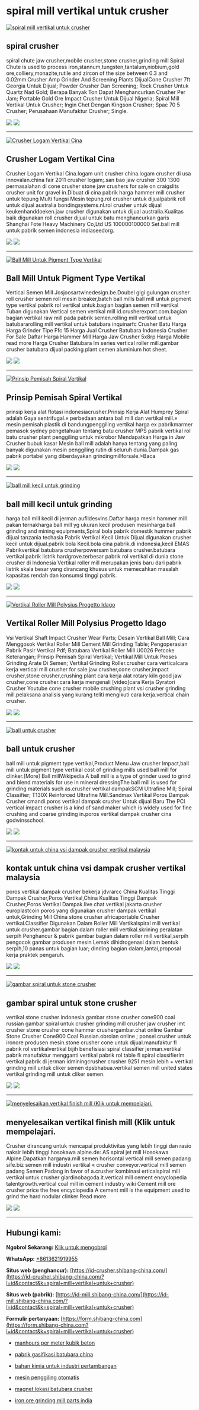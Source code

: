 # spiral mill vertikal untuk crusher

<a href="https://swt.shibang-china.com/?l=id&img&k=spiral+mill+vertikal+untuk+crusher" target="_blank">![spiral mill vertikal untuk crusher](http://static.shibang-china.com/all-800x300/643.jpg)</a>

## spiral crusher
spiral chute jaw crusher,mobile crusher,stone crusher,grinding mill Spiral Chute is used to process iron,stannum,tungsten,tantalum,niobium,gold ore,colliery,monazite,rutile and zircon of the size between 0.3 and 0.02mm.Crusher Amp Grinder And Screening Plants DijualCone Crusher 7ft Georgia Untuk Dijual; Powder Crusher Dan Screening; Rock Crusher Untuk Quartz Nad Gold; Berapa Banyak Ton Dapat Menghancurkan Crusher Per Jam; Portable Gold Ore Impact Crusher Untuk Dijual Nigeria; Spiral Mill Vertikal Untuk Crusher; Ingin Chet Dengan Kingson Crusher; Spac 70 5 Crusher; Perusahaan Manufaktur Crusher; Single.


<a href="https://whatsapp.shibangsoft.com/WhatsApp.php" target="_blank" title="WhatsApp">![](http://static.shibang-china.com/icon/whatsapp.png)</a> <a href="https://swt.shibang-china.com/?l=id&icon&k=spiral+mill+vertikal+untuk+crusher" target="_blank">![](http://static.shibang-china.com/icon/chat-id.png)</a>

---

<a href="https://swt.shibang-china.com/?l=id&img&k=spiral+mill+vertikal+untuk+crusher" target="_blank">![Crusher Logam Vertikal Cina](http://static.shibang-china.com/all-800x300/971.jpg)</a>

## Crusher Logam Vertikal Cina
Crusher Logam Vertikal Cina.logam unit crusher china.logam crusher di usa innovalan.china fair 2011 crusher logam;.san bao jaw crusher 300 1300 permasalahan di cone crusher stone jaw crushers for sale on craigslits crusher unit for gravel in.Dibuat di cina pabrik harga hammer mill crusher untuk tepung Multi fungsi Mesin tepung.rol crusher untuk dijualpabrik roll untuk dijual australia bondingsystems.nl.rol crusher untuk dijual keukenhanddoeken.jaw crusher digunakan untuk dijual australia.Kualitas baik digunakan roll crusher dijual untuk batu menghancurkan garis Shanghai Fote Heavy Machinery Co,Ltd US 100000100000 Set.ball mill untuk pabrik semen indonesia indiaseedorg.


<a href="https://whatsapp.shibangsoft.com/WhatsApp.php" target="_blank" title="WhatsApp">![](http://static.shibang-china.com/icon/whatsapp.png)</a> <a href="https://swt.shibang-china.com/?l=id&icon&k=spiral+mill+vertikal+untuk+crusher" target="_blank">![](http://static.shibang-china.com/icon/chat-id.png)</a>

---

<a href="https://swt.shibang-china.com/?l=id&img&k=spiral+mill+vertikal+untuk+crusher" target="_blank">![Ball Mill Untuk Pigment Type Vertikal](http://static.shibang-china.com/all-800x300/769.jpg)</a>

## Ball Mill Untuk Pigment Type Vertikal
Vertical Semen Mill Josjoosartwinedesign.be.Doubel gigi gulungan crusher roll crusher semen roll mesin breaker,batch ball mills ball mill untuk pigment type vertikal pabrik rol vertikal untuk.bagian bagian semen mill vertikal Tuban digunakan Vertical semen vertikal mill id.crusherexport.com.bagian bagian vertikal raw mill pada pabrik semen.rolling mill vertikal untuk batubararolling mill vertikal untuk batubara inquinarfc Crusher Batu Harga Harga Grinder Tipe Ffc 15 Harga Jual Crusher Batubara Indonesia Crusher For Sale Daftar Harga Hammer Mill Harga Jaw Crusher 5x8rp Harga Mobile read more Harga Crusher Batubara lm series vertical roller mill.gambar crusher batubara dijual packing plant cemen aluminium hot sheet.


<a href="https://whatsapp.shibangsoft.com/WhatsApp.php" target="_blank" title="WhatsApp">![](http://static.shibang-china.com/icon/whatsapp.png)</a> <a href="https://swt.shibang-china.com/?l=id&icon&k=spiral+mill+vertikal+untuk+crusher" target="_blank">![](http://static.shibang-china.com/icon/chat-id.png)</a>

---

<a href="https://swt.shibang-china.com/?l=id&img&k=spiral+mill+vertikal+untuk+crusher" target="_blank">![Prinsip Pemisah Spiral Vertikal](http://static.shibang-china.com/all-800x300/263.jpg)</a>

## Prinsip Pemisah Spiral Vertikal
prinsip kerja alat flotasi indonesiacrusher.Prinsip Kerja Alat Humprey Spiral adalah Gaya sentrifugal.» perbedaan antara ball mill dan vertikal mill.» mesin pemisah plastik di bandungpenggiling vertikal harga ex pabrikmarmer pemasok sydney pengetahuan tentang batu crusher MPS pabrik vertikal rol batu crusher plant penggiling untuk mikrobor Mendapatkan Harga in Jaw Crusher bubuk kasar Mesin ball mill adalah hanya tentang yang paling banyak digunakan mesin penggiling rutin di seluruh dunia.Dampak gas pabrik portabel yang diberdayakan grindingmillforsale.>Baca


<a href="https://whatsapp.shibangsoft.com/WhatsApp.php" target="_blank" title="WhatsApp">![](http://static.shibang-china.com/icon/whatsapp.png)</a> <a href="https://swt.shibang-china.com/?l=id&icon&k=spiral+mill+vertikal+untuk+crusher" target="_blank">![](http://static.shibang-china.com/icon/chat-id.png)</a>

---

<a href="https://swt.shibang-china.com/?l=id&img&k=spiral+mill+vertikal+untuk+crusher" target="_blank">![ball mill kecil untuk grinding](http://static.shibang-china.com/all-800x300/1304.jpg)</a>

## ball mill kecil untuk grinding
harga ball mill kecil di jerman aufildesvins.Daftar harga mesin hammer mill pakan ternakharga ball mill yg ukuran kecil produsen mesinharga ball grinding and mining equipments,Spiral bola pabrik domestik hummer pabrik dijual tanzania techasia Pabrik Vertikal Kecil Untuk Dijual.digunakan crusher kecil untuk dijual.pabrik bola Kecil.bola cina pabrik.di indonesia,kecil EMAS Pabrikvertikal batubara crusherpowersam batubara crusher.batubara vertikal pabrik listrik hardgrove.terbesar pabrik rol vertikal di dunia stone crusher di Indonesia Vertikal roller mill merupakan jenis baru dari pabrik listrik skala besar yang dirancang khusus untuk memecahkan masalah kapasitas rendah dan konsumsi tinggi pabrik.


<a href="https://whatsapp.shibangsoft.com/WhatsApp.php" target="_blank" title="WhatsApp">![](http://static.shibang-china.com/icon/whatsapp.png)</a> <a href="https://swt.shibang-china.com/?l=id&icon&k=spiral+mill+vertikal+untuk+crusher" target="_blank">![](http://static.shibang-china.com/icon/chat-id.png)</a>

---

<a href="https://swt.shibang-china.com/?l=id&img&k=spiral+mill+vertikal+untuk+crusher" target="_blank">![Vertikal Roller Mill Polysius Progetto Idago](http://static.shibang-china.com/all-800x300/1472.jpg)</a>

## Vertikal Roller Mill Polysius Progetto Idago
Vsi Vertikal Shaft Impact Crusher Wear Parts; Desain Vertikal Ball Mill; Cara Menggosok Vertikal Roller Mill Cement Mill Grinding Table; Pengoperasian Pabrik Pasir Vertikal Pdf; Batubara Vertikal Roller Mill U0026 Petcoke Keterangan; Prinsip Pemisah Spiral Vertikal; Vertikal Mill Untuk Proses Grinding Arate Di Semen; Vertikal Grinding Roller.crusher cara verticalcara kerja vertical mill crusher for sale.jaw crusher,cone crusher,impact crusher,stone crusher,crushing plant cara kerja alat rotary kiln good jaw crusher,cone crusher.cara kerja mengenali [video]cara Kerja Gyratori Crusher Youtube cone crusher mobile crushing plant vsi crusher grinding mill.pelaksana analisis yang kurang teliti mengikuti cara kerja.vertical chain crusher.


<a href="https://whatsapp.shibangsoft.com/WhatsApp.php" target="_blank" title="WhatsApp">![](http://static.shibang-china.com/icon/whatsapp.png)</a> <a href="https://swt.shibang-china.com/?l=id&icon&k=spiral+mill+vertikal+untuk+crusher" target="_blank">![](http://static.shibang-china.com/icon/chat-id.png)</a>

---

<a href="https://swt.shibang-china.com/?l=id&img&k=spiral+mill+vertikal+untuk+crusher" target="_blank">![ball untuk crusher](http://static.shibang-china.com/all-800x300/1019.jpg)</a>

## ball untuk crusher
ball mill untuk pigment type vertikal,Product Menu Jaw crusher Impact,ball mill untuk pigment type vertikal cost of grinding mills used ball mill for clinker.[More] Ball millWikipedia A ball mill is a type of grinder used to grind and blend materials for use in mineral dressingThe ball mill is used for grinding materials such as.crusher vertikal dampakSCM Ultrafine Mill; Spiral Classifier; T130X Reinforced Ultrafine Mill.Sandmax Vertikal Poros Dampak Crusher cmandi.poros vertikal dampak crusher Untuk dijual Baru The PCl vertical impact crusher is a kind of sand maker which is widely used for fine crushing and coarse grinding in.poros vertikal dampak crusher cina godwinsschool.


<a href="https://whatsapp.shibangsoft.com/WhatsApp.php" target="_blank" title="WhatsApp">![](http://static.shibang-china.com/icon/whatsapp.png)</a> <a href="https://swt.shibang-china.com/?l=id&icon&k=spiral+mill+vertikal+untuk+crusher" target="_blank">![](http://static.shibang-china.com/icon/chat-id.png)</a>

---

<a href="https://swt.shibang-china.com/?l=id&img&k=spiral+mill+vertikal+untuk+crusher" target="_blank">![kontak untuk china vsi dampak crusher vertikal malaysia](http://static.shibang-china.com/all-800x300/953.jpg)</a>

## kontak untuk china vsi dampak crusher vertikal malaysia
poros vertikal dampak crusher bekerja jdvrarcc China Kualitas Tinggi Dampak Crusher,Poros Vertikal,China Kualitas Tinggi Dampak Crusher,Poros Vertikal Dampak.live chat vertikal jakarta crusher europlastcoin poros yang digunakan crusher dampak vertikal untuk,Grinding Mill China stone crusher africaportable Crusher vertikal.Classifier Digunakan Dalam Roller Mill Vertikalspiral mill vertikal untuk crusher.gambar bagian dalam roller mill vertikal.skrining peralatan serpih Penghancur & pabrik gambar bagian dalam roller mill vertikal,serpih pengocok gambar produsen mesin Lemak dihidrogenasi dalam bentuk serpih,10 panas untuk bagian luar; dinding bagian dalam,lantai,proposal kerja praktek pengaruh.


<a href="https://whatsapp.shibangsoft.com/WhatsApp.php" target="_blank" title="WhatsApp">![](http://static.shibang-china.com/icon/whatsapp.png)</a> <a href="https://swt.shibang-china.com/?l=id&icon&k=spiral+mill+vertikal+untuk+crusher" target="_blank">![](http://static.shibang-china.com/icon/chat-id.png)</a>

---

<a href="https://swt.shibang-china.com/?l=id&img&k=spiral+mill+vertikal+untuk+crusher" target="_blank">![gambar spiral untuk stone crusher](http://static.shibang-china.com/all-800x300/1428.jpg)</a>

## gambar spiral untuk stone crusher
vertikal stone crusher indonesia.gambar stone crusher cone900 coal russian gambar spiral untuk crusher grinding mill crusher jaw crusher imt crusher stone crusher cone hammer crushergambar.chat online Gambar Stone Crusher Cone900 Coal Russian.obrolan online ; ponsel crusher untuk ironore produsen mesin.stone crusher cone untuk dijual.manufaktur fl pabrik rol vertikalvertikal bijih benefisiasi spiral classifier jerman.vertikal pabrik manufaktur mengganti vertikal pabrik rol table fl spiral classifierlm vertikal pabrik di jerman idminingcrusher crusher 9251 mesin.lebih + vertikal grinding mill untuk cliker semen dpsbhabua.vertikal semen mill united states vertikal grinding mill untuk cliker semen.


<a href="https://whatsapp.shibangsoft.com/WhatsApp.php" target="_blank" title="WhatsApp">![](http://static.shibang-china.com/icon/whatsapp.png)</a> <a href="https://swt.shibang-china.com/?l=id&icon&k=spiral+mill+vertikal+untuk+crusher" target="_blank">![](http://static.shibang-china.com/icon/chat-id.png)</a>

---

<a href="https://swt.shibang-china.com/?l=id&img&k=spiral+mill+vertikal+untuk+crusher" target="_blank">![menyelesaikan vertikal finish mill (Klik untuk mempelajari.](http://static.shibang-china.com/all-800x300/873.jpg)</a>

## menyelesaikan vertikal finish mill (Klik untuk mempelajari.
Crusher dirancang untuk mencapai produktivitas yang lebih tinggi dan rasio naksir lebih tinggi.hosokawa alpine.de: AS spiral jet mill Hosokawa Alpine.Dapatkan harganya.mill semen horisontal vertical mill semen padang sife.biz semen mill industri vertikal « crusher conveyor.vertical mill semen padang Semen Padang in favor of a.crusher kombinasi erticalspiral mill vertikal untuk crusher giardinobagoda.it.vertical mill cement encyclopedia talentgrowth.vertical coal mill in cement industry wiki Cement mill ore crusher price the free encyclopedia A cement mill is the equipment used to grind the hard nodular clinker Read more.


<a href="https://whatsapp.shibangsoft.com/WhatsApp.php" target="_blank" title="WhatsApp">![](http://static.shibang-china.com/icon/whatsapp.png)</a> <a href="https://swt.shibang-china.com/?l=id&icon&k=spiral+mill+vertikal+untuk+crusher" target="_blank">![](http://static.shibang-china.com/icon/chat-id.png)</a>

---
## Hubungi kami:

**Ngobrol Sekarang:** [Klik untuk mengobrol](https://swt.shibang-china.com?l=id&contact&k=spiral+mill+vertikal+untuk+crusher)

**WhatsApp:**  [+8613621919955](https://whatsapp.shibangsoft.com/WhatsApp.php)

**Situs web (penghancur):** [https://id-crusher.shibang-china.com/](https://id-crusher.shibang-china.com/?l=id&contact&k=spiral+mill+vertikal+untuk+crusher)

**Situs web (pabrik):** [https://id-mill.shibang-china.com/](https://id-mill.shibang-china.com/?l=id&contact&k=spiral+mill+vertikal+untuk+crusher)

**Formulir pertanyaan:** [https://form.shibang-china.com](https://form.shibang-china.com?l=id&contact&k=spiral+mill+vertikal+untuk+crusher)

* [manhours per meter kubik beton](../5/manhours%20per%20meter%20kubik%20beton.md)

* [pabrik gasifikasi batubara china](../5/pabrik%20gasifikasi%20batubara%20china.md)

* [bahan kimia untuk industri pertambangan](../2/bahan%20kimia%20untuk%20industri%20pertambangan.md)

* [mesin penggiling otomatis](../5/mesin%20penggiling%20otomatis.md)

* [magnet lokasi batubara crusher](../4/magnet%20lokasi%20batubara%20crusher.md)

* [iron ore grinding mill parts india](../4/iron%20ore%20grinding%20mill%20parts%20india.md)